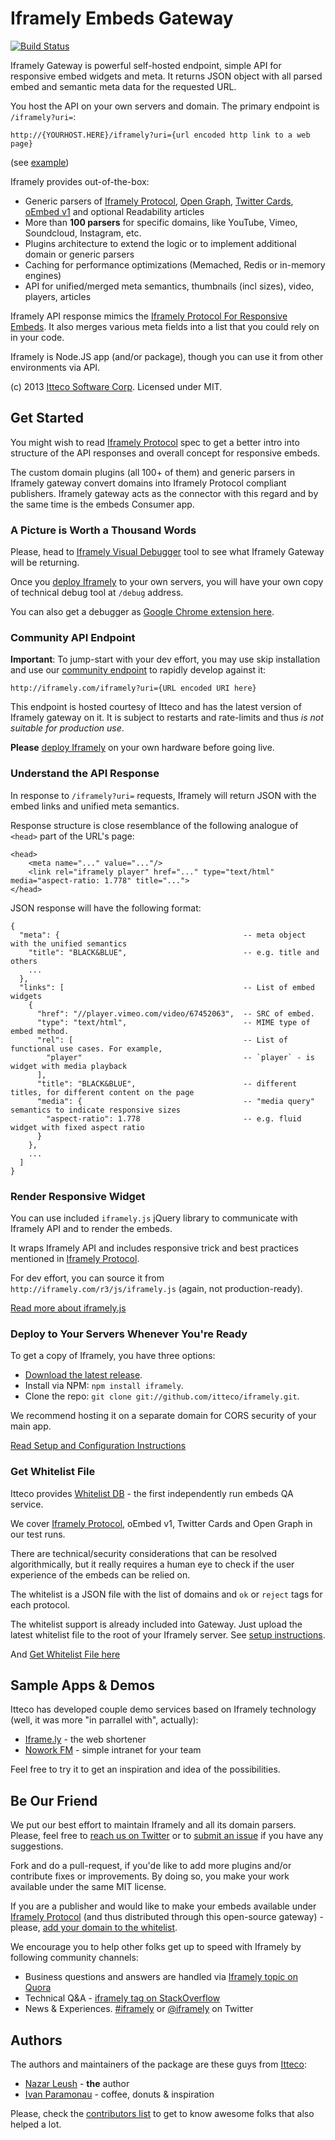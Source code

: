 # Iframely Embeds Gateway

[![Build Status](https://travis-ci.org/itteco/iframely.png?branch=master)](https://travis-ci.org/itteco/iframely)

Iframely Gateway is powerful self-hosted endpoint, simple API for responsive embed widgets and meta. It returns JSON object with all parsed embed and semantic meta data for the requested URL. 

You host the API on your own servers and domain. The primary endpoint is `/iframely?uri=`:

    http://{YOURHOST.HERE}/iframely?uri={url encoded http link to a web page}

(see [example](http://iframely.com/iframely?uri=http%3A%2F%2Fvimeo.com%2F67452063))

Iframely provides out-of-the-box:

 - Generic parsers of [Iframely Protocol](http://iframely.com/oembed2), [Open Graph](http://ogp.me/), [Twitter Cards](https://dev.twitter.com/docs/cards), [oEmbed v1](http://oembed.com/) and optional Readability articles
 - More than __100 parsers__ for specific domains, like YouTube, Vimeo, Soundcloud, Instagram, etc.
 - Plugins arсhitecture to extend the logic or to implement additional domain or generic parsers
 - Caching for performance optimizations (Memached, Redis or in-memory engines)
 - API for unified/merged meta semantics, thumbnails (incl sizes), video, players, articles


Iframely API response mimics the [Iframely Protocol For Responsive Embeds](http://iframely.com/oembed2). It also merges various meta fields into a list that you could rely on in your code.

Iframely is Node.JS app (and/or package), though you can use it from other environments via API.


(c) 2013 [Itteco Software Corp](http://itteco.com). Licensed under MIT.



## Get Started

You might wish to read [Iframely Protocol](http://iframely.com/oembed2) spec to get a better intro into structure of the API responses and overall concept for responsive embeds.

The custom domain plugins (all 100+ of them) and generic parsers in Iframely gateway convert domains into Iframely Protocol compliant publishers. Iframely gateway acts as the connector with this regard and by the same time is the embeds Consumer app.


### A Picture is Worth a Thousand Words

Please, head to [Iframely Visual Debugger](http://iframely.com/debug) tool to see what Iframely Gateway will be returning. 

Once you [deploy Iframely](http://iframely.com/gateway/setup) to your own servers, you will have your own copy of technical debug tool at `/debug` address.

You can also get a debugger as [Google Chrome extension here](https://chrome.google.com/webstore/detail/iframely-semantic-url-deb/lhemgegopokbfknihjcefbaamgoojfjf).


### Community API Endpoint

__Important__: To jump-start with your dev effort, you may use skip installation and use our [community endpoint](http://iframely.com/iframely?uri=http%3A%2F%2Fvimeo.com%2F67452063) to rapidly develop against it:

    http://iframely.com/iframely?uri={URL encoded URI here}


This endpoint is hosted courtesy of Itteco and has the latest version of Iframely gateway on it. It is subject to restarts and rate-limits and thus _is not suitable for production use_.

__Please__ [deploy Iframely](http://iframely.com/gateway/setup) on your own hardware before going live.


### Understand the API Response

In response to `/iframely?uri=` requests, Iframely will return JSON with the embed links and unified meta semantics.


Response structure is close resemblance of the following analogue of `<head>` part of the URL's page:

    <head>
        <meta name="..." value="..."/>
        <link rel="iframely player" href="..." type="text/html" media="aspect-ratio: 1.778" title="...">
    </head>

JSON response will have the following format:

    {
      "meta": {                                         -- meta object with the unified semantics
        "title": "BLACK&BLUE",                          -- e.g. title and others
        ...
      },
      "links": [                                        -- List of embed widgets
        {
          "href": "//player.vimeo.com/video/67452063",  -- SRC of embed. 
          "type": "text/html",                          -- MIME type of embed method.
          "rel": [                                      -- List of functional use cases. For example,
            "player"                                    -- `player` - is widget with media playback
          ],
          "title": "BLACK&BLUE",                        -- different titles, for different content on the page
          "media": {                                    -- "media query" semantics to indicate responsive sizes
            "aspect-ratio": 1.778                       -- e.g. fluid widget with fixed aspect ratio
          }
        },
        ...
      ]
    }


### Render Responsive Widget

You can use included `iframely.js` jQuery library to communicate with Iframely API and to render the embeds. 

It wraps Iframely API and includes responsive trick and best practices mentioned in [Iframely Protocol](http://iframely.com/oembed2/types).

For dev effort, you can source it from `http://iframely.com/r3/js/iframely.js` (again, not production-ready).

[Read more about iframely.js](http://iframely.com/gateway/iframelyjs)


### Deploy to Your Servers Whenever You're Ready

To get a copy of Iframely, you have three options:

* [Download the latest release](https://github.com/itteco/iframely/zipball/master).
* Install via NPM: `npm install iframely`.
* Clone the repo: `git clone git://github.com/itteco/iframely.git`.

We recommend hosting it on a separate domain for CORS security of your main app.

[Read Setup and Configuration Instructions](http://iframely.com/gateway/setup)


### Get Whitelist File

Itteco provides [Whitelist DB](http://iframely.com/qa) - the first independently run embeds QA service. 

We cover [Iframely Protocol](http://iframely.com/oembed2), oEmbed v1, Twitter Cards and Open Graph in our test runs. 

There are technical/security considerations that can be resolved algorithmically, but it really 
requires a human eye to check if the user experience of the embeds can be relied on. 

The whitelist is a JSON file with the list of domains and `ok` or `reject` tags for each protocol. 

The whitelist support is already included into Gateway. Just upload the latest whitelist file to the root of your Iframely server. See [setup instructions](http://iframely.com/gateway/setup).


And [Get Whitelist File here](http://iframely.com/qa/buy)


## Sample Apps & Demos

Itteco has developed couple demo services based on Iframely technology (well, it was more "in parrallel with", actually):

* [Iframe.ly](http://iframe.ly) - the web shortener
* [Nowork FM](http://nowork.fm) - simple intranet for your team

Feel free to try it to get an inspiration and idea of the possibilities. 



## Be Our Friend

We put our best effort to maintain Iframely and all its domain parsers. Please, feel free to [reach us on Twitter](http://twitter.com/iframely) or to [submit an issue](https://github.com/itteco/iframely/issues) if you have any suggestions.

Fork and do a pull-request, if you'de like to add more plugins and/or contribute fixes or improvements. By doing so, you make your work available under the same MIT license.

If you are a publisher and would like to make your embeds available under [Iframely Protocol](http://iframely.com/oembed2) (and thus distributed through this open-source gateway) - please, [add your domain to the whitelist](http://iframely.com/qa/request).


We encourage you to help other folks get up to speed with Iframely by following community channels:

- Business questions and answers are handled via [Iframely topic on Quora](http://www.quora.com/Iframely)
- Technical Q&A - [iframely tag on StackOverflow](http://stackoverflow.com/questions/tagged/iframely)
- News & Experiences. [#iframely](https://twitter.com/search?q=iframely&src=typd&mode=realtime) or [@iframely](https://twitter.com/iframely) on Twitter


## Authors

The authors and maintainers of the package are these guys from [Itteco](http://itteco.com):

 - [Nazar Leush](https://github.com/nleush) - __the__ author
 - [Ivan Paramonau](https://twitter.com/iparamonau) - coffee, donuts & inspiration

Please, check the [contributors list](https://github.com/itteco/iframely/graphs/contributors) to get to know awesome folks that also helped a lot.


